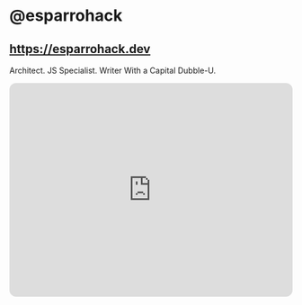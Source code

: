 # @esparrohack

## https://esparrohack.dev

Architect. JS Specialist. Writer With a Capital Dubble-U.

<iframe style="border-radius:12px" src="https://open.spotify.com/embed/playlist/7uiG4UEQTY3sPKq1jKUotq?utm_source=generator" width="100%" height="380" frameBorder="0" allowfullscreen="" allow="autoplay; clipboard-write; encrypted-media; fullscreen; picture-in-picture"></iframe>

<!---
esparrohack/esparrohack is a ✨ special ✨ repository because its `README.md` (this file) appears on your GitHub profile.
You can click the Preview link to take a look at your changes.
--->
